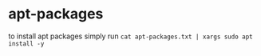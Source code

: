 # apt-packages
to install apt packages simply run `cat apt-packages.txt | xargs sudo apt install -y`
